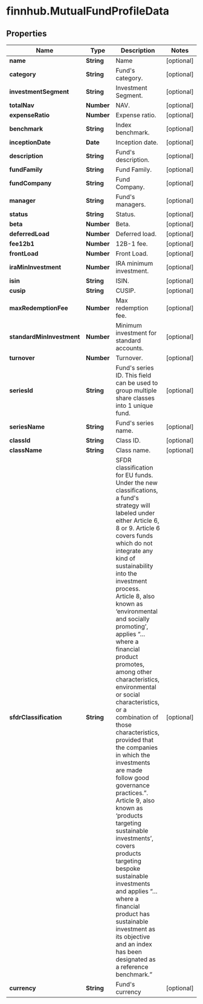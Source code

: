 # finnhub.MutualFundProfileData

## Properties

Name | Type | Description | Notes
------------ | ------------- | ------------- | -------------
**name** | **String** | Name | [optional] 
**category** | **String** | Fund&#39;s category. | [optional] 
**investmentSegment** | **String** | Investment Segment. | [optional] 
**totalNav** | **Number** | NAV. | [optional] 
**expenseRatio** | **Number** | Expense ratio. | [optional] 
**benchmark** | **String** | Index benchmark. | [optional] 
**inceptionDate** | **Date** | Inception date. | [optional] 
**description** | **String** | Fund&#39;s description. | [optional] 
**fundFamily** | **String** | Fund Family. | [optional] 
**fundCompany** | **String** | Fund Company. | [optional] 
**manager** | **String** | Fund&#39;s managers. | [optional] 
**status** | **String** | Status. | [optional] 
**beta** | **Number** | Beta. | [optional] 
**deferredLoad** | **Number** | Deferred load. | [optional] 
**fee12b1** | **Number** | 12B-1 fee. | [optional] 
**frontLoad** | **Number** | Front Load. | [optional] 
**iraMinInvestment** | **Number** | IRA minimum investment. | [optional] 
**isin** | **String** | ISIN. | [optional] 
**cusip** | **String** | CUSIP. | [optional] 
**maxRedemptionFee** | **Number** | Max redemption fee. | [optional] 
**standardMinInvestment** | **Number** | Minimum investment for standard accounts. | [optional] 
**turnover** | **Number** | Turnover. | [optional] 
**seriesId** | **String** | Fund&#39;s series ID. This field can be used to group multiple share classes into 1 unique fund. | [optional] 
**seriesName** | **String** | Fund&#39;s series name. | [optional] 
**classId** | **String** | Class ID. | [optional] 
**className** | **String** | Class name. | [optional] 
**sfdrClassification** | **String** | SFDR classification for EU funds. Under the new classifications, a fund&#39;s strategy will labeled under either Article 6, 8 or 9. Article 6 covers funds which do not integrate any kind of sustainability into the investment process. Article 8, also known as ‘environmental and socially promoting’, applies “… where a financial product promotes, among other characteristics, environmental or social characteristics, or a combination of those characteristics, provided that the companies in which the investments are made follow good governance practices.”. Article 9, also known as ‘products targeting sustainable investments’, covers products targeting bespoke sustainable investments and applies “… where a financial product has sustainable investment as its objective and an index has been designated as a reference benchmark.” | [optional] 
**currency** | **String** | Fund&#39;s currency | [optional] 


